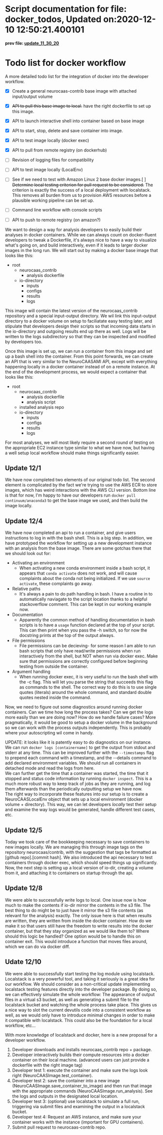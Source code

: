 
Script documentation for file: docker_todos, Updated on:2020-12-10 12:50:21.400101
==================================================================================
 
  
**prev file: [update_11_30_20](./update_11_30_20.md)**
# Todo list for docker workflow
  
A more detailed todo list for the integration of docker into the developer workflow.
- [x] Create a general neurocaas-contrib base image with attached input/output volume
- [x] ~~API to pull this base image to local.~~ have the right dockerfile to set up this image.
- [x] API to launch interactive shell into container based on base image
- [x] API to start, stop, delete and save container into image.
- [x] API to test image locally (docker exec)
- [x] API to pull from remote registry (on dockerhub)
- [ ] Revision of logging files for compatibility
- [ ] API to test image locally (LocalEnv)
- [ ] See if we need to test with Amazon Linux 2 base docker images.[ ] ~~Determine local testing criterion for pull request to be considered.~~ The criterion is exactly the success of a local deployment with localstack. This removes all burden from us to provision AWS resources before a plausible working pipeline can be set up.
- [ ] Command line workflow with console scripts
- [ ] API to push to remote registry (on amazon?)


We want to design a way for analysis developers to easily build their analyses in docker containers. While we can always count on docker-fluent developers to tweak a Dockerfile, it's always nice to have a way to visualize what's going on, and build interactively, even if it leads to larger docker images in the long run. We will start out by making a docker base image that looks like this:
+ root
    + neurocaas_contrib
        + analysis dockerfile
    + io-directory
        + inputs
        + configs
        + results
        + logs


This image will contain the latest version of the neurocaas_contrib repository and a special input-output directory. We wil link this input-output directory to a docker volume on setup to faciliatate easy testing later, and stipulate that developers design their scripts so that incoming data starts in the io-directory and outgoing results end up there as well. Logs will be written to the logs subdirectory so that they can be inspected and modified by developers too.

Once this image is set up, we can run a container from this image and set up a bash shell into the container. From this point forwards, we can create an API that is very similar to the NeuroCAASAMI API, except with everything happening locally in a docker container instead of on a remote instance. At the end of the development process, we would expect a container that looks like this:
+ root
    + neurocaas_contrib
        + analysis dockerfile
        + analysis script
    + installed analysis repo
    + io-directory
        + inputs
        + configs
        + results
        + logs


For most analyses, we will most likely require a second round of testing on the appropriate EC2 instance type similar to what we have now, but having a well setup local workflow should make things significantly easier.
## Update 12/1


We have now completed two elements of our original todo list. The second element is complicated by the fact we're trying to use the AWS ECR to store images, which has weird interactions with the AWS CLI version. Bottom line is that for now, I'm happy to have our developers run `docker pull continuum/anaconda3` to get the base image we used, and then build the image locally.
## Update 12/4


We have now completed an api to run a container, and give users instructions to log in with the bash shell. This is a big step. In addition, we have prototyped the workflow for setting up a new development instance with an analysis from the base image. There are some gotchas there that we should look out for:
- Activating an environment
    - When activating a new conda environment inside a bash script, it appears that `conda activate` does not work, and will cause complaints about the conda not being initialized. If we use `source activate`, these complaints go away.
- Relative paths
    - It's always a pain to do path handling in bash. I have a routine in to automatically naviagate to the script location thanks to a helpful stackoverflow comment. This can be kept in our working example now.
- Documentation
    - Apparently the common method of handling documentation in bash scripts is to have a `usage` function declared at the top of your script. This can then print when you pass the -h switch, so for now the docstring prints at the top of the output always.
- File permissions
    - File permissions can be decieving- for some reason I am able to run bash scripts that only have read/write permissions when run interactively from the shell, but NOT when run via docker exec. Make sure that permissions are correctly configured before beginning testing from outside the container.
- Argument handling
    - When running docker exec, it is very useful to run the bash shell with the -c flag. This will let you parse the string that succeeds this flag as commands to the shell. The correct way to do this is to use single quotes (literals) around the whole command, and standard double quotes nested inside the command.


Now, we need to figure out some diagnostics around running docker containers. Can we time how long the process takes? Can we get the logs more easily than we are doing now? How do we handle failure cases? More pragmatically, it would be good to setup a docker volume in the background so we can work with the process outputs independently. This is probably where your autoscripting wil come in handy.

UPDATE: it looks like it is patently easy to do diagnostics on our instance.  
We can run `docker logs [containername]` to get the output from stdout and stderr at any time. This can be improved further with the `--timestamps` flag to prepend each command with a timestamp, and the --details command to add declared environment variables. We should run all containers in detached mode and read the logs from here.   
We can further get the time that a container was started, the time that it stopped and status code information by running `docker inspect`. This is a much more robust way to keep track of jobs as they are running, and log them afterwards than the periodically outputting setup we have now.   
The right way to incorporate these features into our setup is to create a NeuroCAASLocalEnv object that sets up a local environment (docker volume + directory). This way, we can let developers *locally* test their setup and examine the way logs would be generated, handle different test cases, etc. 
## Update 12/5


Today we took care of the bookkeeping necessary to save containers to new images locally. We are managing this through image tags on the repository neurocaas/contrib, with the suggestion that tags be formatted as [github repo].[commit hash]. We also introduced the api necessary to test containers through docker exec, which should speed things up significantly. Now, the next step is setting up a local version of io-dir, creating a volume from it, and attaching it to containers on startup through the api.
## Update 12/8


We were able to successfully write logs to local. One issue now is how much to make the contents if io-dir mirror the contents in the s3 file. The best thing to do might be to just have it mirror the s3 file contents (as relevant for the analysis) exactly. The only issue here is that when results are written, they are written from inside the docker container. How do we make it so that users still have the freedom to write results into the docker container, but that they stay organized as we would like them to? Where should this logic be handled? One option would be to handle this on container exit. This would introduce a function that moves files around, which we can do via docker diff.
## Udate 12/10


We were able to successfully start testing the log module using localstack. Localstack is a very powerful tool, and taking it seriously is a great idea for our workflow. We should consider as a non-critical update implementing localstack testing features directly into the developer package. By doing so, we can effectively simulate the whole workflow: The appearance of output files in a virtual s3 bucket, as well as generating a submit file to the localstack bucket and watching the whole process take place. This gives us a nice way to slot the current devutils code into a consistent workflow as well, as we would only have to introduce minimal changes in order to make it compatible with localstack. This could also be the foundation for a local workflow, etc...

With more knowledge of localstack and docker, here is a new proposal for a developer workflow.
1. Developer downloads and installs neurocaas_contrib repo + package.
2. Developer interactively builds their compute resources into a docker container on their local machine. (advanced users can just provide a dockerfile with the right image tag)
3. Developer test 1: execute the container and make sure the logs look right (NeuroCAASImage.test_container).
4. Developer test 2: save the container into a new image (NeuroCAASImage.save_container_to_image) and then run that image with the appropriate commands (NeuroCAASImage.run_analysis). See the logs and outputs in the designated local location.
5. Developer test 3: (optional) use localstack to simulate a full run, triggering via submit files and examining the output in a localstack bucket.
6. Developer test 4: Request an AWS instance, and make sure your container works with the instance (important for GPU containers).
7. Submit pull request to neurocaas-contrib repo.
